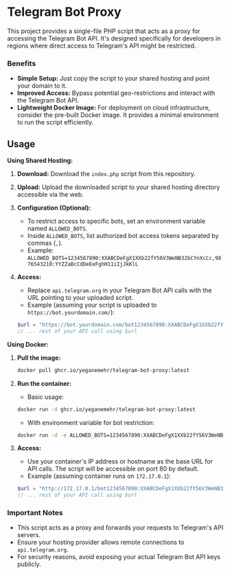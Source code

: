 # Telegram Bot Proxy

This project provides a single-file PHP script that acts as a proxy for accessing the Telegram Bot API. It's designed specifically for developers in regions where direct access to Telegram's API might be restricted.

### Benefits

* **Simple Setup:** Just copy the script to your shared hosting and point your domain to it.
* **Improved Access:** Bypass potential geo-restrictions and interact with the Telegram Bot API.
* **Lightweight Docker Image:** For deployment on cloud infrastructure, consider the pre-built Docker image. It provides a minimal environment to run the script efficiently. 


## Usage

**Using Shared Hosting:**

1. **Download:** Download the `index.php` script from this repository.
2. **Upload:** Upload the downloaded script to your shared hosting directory accessible via the web.
3. **Configuration (Optional):**
    * To restrict access to specific bots, set an environment variable named `ALLOWED_BOTS`. 
    * Inside `ALLOWED_BOTS`, list authorized bot access tokens separated by commas (`,`). 
    * Example: `ALLOWED_BOTS=1234567890:XXABCDeFgX1XXb22fY56V3WeNB32bCYnXcCc,9876543210:YYZZaBcCdDeEeFghH11iIjJkKlL`

4. **Access:** 
    * Replace `api.telegram.org` in your Telegram Bot API calls with the URL pointing to your uploaded script.
    * Example (assuming your script is uploaded to `https://bot.yourdomain.com/`):

    ```php
    $url = "https://bot.yourdomain.com/bot1234567890:XXABCDeFgX1XXb22fY56V3WeNB32bCYnXcCc/getMe";
    // ... rest of your API call using $url
    ```

**Using Docker:**

1. **Pull the image:**

    ```bash
    docker pull ghcr.io/yeganemehr/telegram-bot-proxy:latest
    ```

2. **Run the container:**

    * Basic usage:

    ```bash
    docker run -d ghcr.io/yeganemehr/telegram-bot-proxy:latest
    ```

    * With environment variable for bot restriction:

    ```bash
    docker run -d -e ALLOWED_BOTS=1234567890:XXABCDeFgX1XXb22fY56V3WeNB32bCYnXcCc ghcr.io/yeganemehr/telegram-bot-proxy:latest
    ```

3. **Access:** 
    * Use your container's IP address or hostname as the base URL for API calls. The script will be accessible on port 80 by default.
    * Example (assuming container runs on `172.17.0.1`):

    ```php
    $url = "http://172.17.0.1/bot1234567890:XXABCDeFgX1XXb22fY56V3WeNB32bCYnXcCc/getMe";
    // ... rest of your API call using $url
    ```

### Important Notes

* This script acts as a proxy and forwards your requests to Telegram's API servers. 
* Ensure your hosting provider allows remote connections to `api.telegram.org`.
* For security reasons, avoid exposing your actual Telegram Bot API keys publicly.
